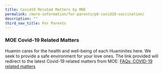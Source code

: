 ```yaml
---
title: Covid19 Related Matters by MOE
permalink: /more-information/for-parents/p6-covid19-vaccination/
description: ""
third_nav_title: For Parents
---
```


### **MOE Covid-19 Related Matters**

Huamin cares for the health and well-being of each Huaminites here. We seek to provide a safe environment for your love ones. The link provided will redirect to the latest Covid-19 related matters from MOE:
[FAQs: COVID-19 related matters](https://www.moe.gov.sg/faqs-covid-19-infection)
